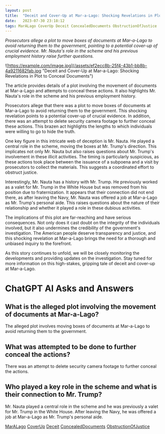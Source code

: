 ```yaml
---
layout: post
title:  "Deceit and Cover-Up at Mar-a-Lago: Shocking Revelations in Plot to Conceal Documents"
date:   2023-07-30 23:18:12 
tags: MarALago CoverUp Deceit ConcealedDocuments ObstructionOfJustice
---
```

*Prosecutors allege a plot to move boxes of documents at Mar-a-Lago to avoid returning them to the government, pointing to a potential cover-up of crucial evidence. Mr. Nauta's role in the scheme and his previous employment history raise further questions.*

![https://example.com/image.jpg](/assets/ef2ecc8b-25f4-43b1-bb8b-4a9211682fab.jpg "Deceit and Cover-Up at Mar-a-Lago: Shocking Revelations in Plot to Conceal Documents")

The article provides details of a plot involving the movement of documents at Mar-a-Lago and attempts to conceal these actions. It also highlights Mr. Nauta's role in the scheme and his previous employment history.

Prosecutors allege that there was a plot to move boxes of documents at Mar-a-Lago to avoid returning them to the government. This shocking revelation points to a potential cover-up of crucial evidence. In addition, there was an attempt to delete security camera footage to further conceal these actions. This brazen act highlights the lengths to which individuals were willing to go to hide the truth.

One key figure in this intricate web of deception is Mr. Nauta. He played a central role in the scheme, moving the boxes at Mr. Trump's direction. This implicates not only Mr. Nauta but also raises questions about Mr. Trump's involvement in these illicit activities. The timing is particularly suspicious, as these actions took place between the issuance of a subpoena and a visit by prosecutors to collect the materials. This suggests a coordinated effort to obstruct justice.

Interestingly, Mr. Nauta has a history with Mr. Trump. He previously worked as a valet for Mr. Trump in the White House but was removed from his position due to fraternization. It appears that their connection did not end there, as after leaving the Navy, Mr. Nauta was offered a job at Mar-a-Lago as Mr. Trump's personal aide. This raises questions about the nature of their relationship and whether it played a role in these dubious activities.

The implications of this plot are far-reaching and have serious consequences. Not only does it cast doubt on the integrity of the individuals involved, but it also undermines the credibility of the government's investigation. The American people deserve transparency and justice, and this shocking revelation at Mar-a-Lago brings the need for a thorough and unbiased inquiry to the forefront.

As this story continues to unfold, we will be closely monitoring the developments and providing updates on the investigation. Stay tuned for more information on this high-stakes, gripping tale of deceit and cover-up at Mar-a-Lago.


# ChatGPT AI Asks and Answers
## What is the alleged plot involving the movement of documents at Mar-a-Lago?
The alleged plot involves moving boxes of documents at Mar-a-Lago to avoid returning them to the government.

## What was attempted to be done to further conceal the actions?
There was an attempt to delete security camera footage to further conceal the actions.

## Who played a key role in the scheme and what is their connection to Mr. Trump?
Mr. Nauta played a central role in the scheme and he was previously a valet for Mr. Trump in the White House. After leaving the Navy, he was offered a job at Mar-a-Lago as Mr. Trump's personal aide.


[MarALago](/tags/MarALago) [CoverUp](/tags/CoverUp) [Deceit](/tags/Deceit) [ConcealedDocuments](/tags/ConcealedDocuments) [ObstructionOfJustice](/tags/ObstructionOfJustice)